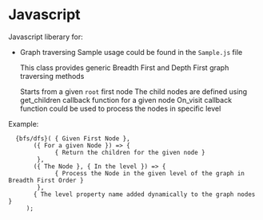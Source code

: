 # Javascript

Javascript liberary for:

- Graph traversing
  Sample usage could be found in the `Sample.js` file
    
  This class provides generic Breadth First and Depth First graph traversing methods

  Starts from a given `root` first node
  The child nodes are defined using get_children callback function for a given node
  On_visit callback function could be used to process the nodes in specific level

Example:
```text
  {bfs/dfs}( { Given First Node }, 
       ({ For a given Node }) => {
             { Return the children for the given node }
        },
       ({ The Node }, { In the level }) => {
             { Process the Node in the given level of the graph in Breadth First Order }
        },
       { The level property name added dynamically to the graph nodes }
     );
```
